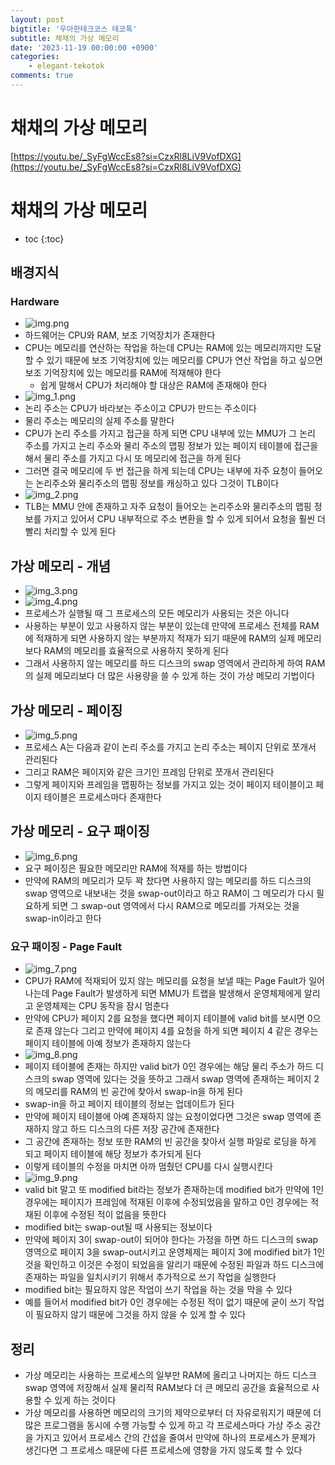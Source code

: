 ```yaml
---
layout: post
bigtitle: '우아한테크코스 테코톡'
subtitle: 채채의 가상 메모리
date: '2023-11-19 00:00:00 +0900'
categories:
    - elegant-tekotok
comments: true
---
```


# 채채의 가상 메모리
[https://youtu.be/_SyFgWccEs8?si=CzxRl8LiV9VofDXG](https://youtu.be/_SyFgWccEs8?si=CzxRl8LiV9VofDXG)

# 채채의 가상 메모리
* toc
{:toc}

## 배경지식

### Hardware
+ ![img.png](../../../assets/img/elegant-tekotok/CHAECHAE-VirtualMemory.png)
+ 하드웨어는 CPU와 RAM, 보조 기억장치가 존재한다
+ CPU는 메모리를 연산하는 작업을 하는데 CPU는 RAM에 있는 메모리까지만 도달할 수 있기 때문에 보조 기억장치에 있는 메모리를  CPU가 연산 작업을 하고 싶으면 보조 기억장치에 있는 메모리를 RAM에 적재해야 한다
  + 쉽게 말해서 CPU가 처리해야 할 대상은 RAM에 존재해야 한다
+ ![img_1.png](../../../assets/img/elegant-tekotok/CHAECHAE-VirtualMemory1.png)
+ 논리 주소는 CPU가 바라보는 주소이고 CPU가 만드는 주소이다
+ 물리 주소는 메모리의 실제 주소를 말한다
+ CPU가 논리 주소를 가지고 접근을 하게 되면 CPU 내부에 있는 MMU가 그 논리 주소를 가지고 논리 주소와 물리 주소의 맵핑 정보가 있는 페이지 테이블에 접근을 해서 물리 주소를 가지고 다시 또 메모리에 접근을 하게 된다
+ 그러면 결국 메모리에 두 번 접근을 하게 되는데 CPU는 내부에 자주 요청이 들어오는 논리주소와 물리주소의 맵핑 정보를 캐싱하고 있다 그것이 TLB이다
+ ![img_2.png](../../../assets/img/elegant-tekotok/CHAECHAE-VirtualMemory2.png)
+ TLB는 MMU 안에 존재하고 자주 요청이 들어오는 논리주소와 물리주소의 맵핑 정보를 가지고 있어서 CPU 내부적으로 주소 변환을 할 수 있게 되어서 요청을 훨씬 더 빨리 처리할 수 있게 된다

## 가상 메모리 - 개념
+ ![img_3.png](../../../assets/img/elegant-tekotok/CHAECHAE-VirtualMemory3.png)
+ ![img_4.png](../../../assets/img/elegant-tekotok/CHAECHAE-VirtualMemory4.png)
+ 프로세스가 실행될 때 그 프로세스의 모든 메모리가 사용되는 것은 아니다
+ 사용하는 부분이 있고  사용하지 않는 부분이 있는데 만약에 프로세스 전체를 RAM에 적재하게 되면 사용하지 않는 부분까지 적재가 되기 때문에 RAM의 실제 메모리보다 RAM의 메모리를 효율적으로 사용하지 못하게 된다
+ 그래서 사용하지 않는 메모리를 하드 디스크의 swap 영역에서 관리하게 하여 RAM의 실제 메모리보다 더 많은 사용량을 쓸 수 있게 하는 것이 가상 메모리 기법이다

## 가상 메모리 - 페이징
+ ![img_5.png](../../../assets/img/elegant-tekotok/CHAECHAE-VirtualMemory5.png)
+ 프로세스 A는 다음과 같이 논리 주소를 가지고 논리 주소는 페이지 단위로 쪼개서 관리된다
+ 그리고 RAM은 페이지와 같은 크기인 프레임 단위로 쪼개서 관리된다
+ 그렇게 페이지와 프레임을 맵핑하는 정보를 가지고 있는 것이 페이지 테이블이고 페이지 테이블은 프로세스마다 존재한다

## 가상 메모리 - 요구 패이징
+ ![img_6.png](../../../assets/img/elegant-tekotok/CHAECHAE-VirtualMemory6.png)
+ 요구 페이징은 필요한 메모리만 RAM에 적재를 하는 방법이다
+ 만약에 RAM의 메모리가 모두 꽉 찼다면 사용하지 않는 메모리를 하드 디스크의 swap 영역으로 내보내는 것을 swap-out이라고 하고 RAM이 그 메모리가 다시 필요하게 되면
  그 swap-out 영역에서 다시 RAM으로 메모리를 가져오는 것을 swap-in이라고 한다

### 요구 패이징 - Page Fault
+ ![img_7.png](../../../assets/img/elegant-tekotok/CHAECHAE-VirtualMemory7.png)
+ CPU가 RAM에 적재되어 있지 않는 메모리를 요청을 보낼 때는 Page Fault가 일어나는데 Page Fault가 발생하게 되면 MMU가 트랩을 발생해서 운영체제에게 알리고 운영체제는 CPU 동작을 잠시 멈춘다
+ 만약에 CPU가 페이지 2를 요청을 했다면 페이지 테이블에 valid bit를 보시면 0으로 존재 않는다 그리고 만약에 페이지 4를 요청을 하게 되면 페이지 4 같은 경우는 페이지 테이블에 아예 정보가 존재하지 않는다
+ ![img_8.png](../../../assets/img/elegant-tekotok/CHAECHAE-VirtualMemory8.png)
+ 페이지 테이블에 존재는 하지만 valid bit가 0인 경우에는 해당 물리 주소가 하드 디스크의 swap 영역에 있다는 것을 뜻하고 그래서 swap 영역에 존재하는 페이지 2의 메모리를 RAM의 빈 공간에 찾아서 swap-in을 하게 된다
+ swap-in을 하고 페이지 테이블의 정보는 업데이트가 된다
+ 만약에 페이지 테이블에 아예 존재하지 않는 요청이었다면 그것은 swap 영역에 존재하지 않고 하드 디스크의 다른 저장 공간에 존재한다 
+ 그 공간에 존재하는 정보 또한 RAM의 빈 공간을 찾아서 실행 파일로 로딩을 하게 되고 페이지 테이블에 해당 정보가 추가되게 된다
+ 이렇게 테이블의 수정을 마치면 아까 멈췄던 CPU를 다시 실행시킨다 
+ ![img_9.png](../../../assets/img/elegant-tekotok/CHAECHAE-VirtualMemory9.png)
+ valid bit 말고 또 modified bit라는 정보가 존재하는데 modified bit가 만약에 1인 경우에는 페이지가 프레임에 적재된 이후에 수정되었음을 말하고 0인 경우에는 적재된 이후에 수정된 적이 없음을 뜻한다
+ modified bit는 swap-out될 때 사용되는 정보이다
+ 만약에 페이지 3이 swap-out이 되어야 한다는 가정을 하면 하드 디스크의 swap 영역으로 페이지 3을 swap-out시키고 운영체제는 페이지 3에 modified bit가 1인 것을 확인하고 이것은 수정이 되었음을 알리기 때문에
  수정된 파일과 하드 디스크에 존재하는 파일을 일치시키기 위해서 추가적으로 쓰기 작업을 실행한다 
+ modified bit는 필요하지 않은 작업이 쓰기 작업을 하는 것을 막을 수 있다
+ 예를 들어서 modified bit가 0인 경우에는 수정된 적이 없기 때문에 굳이 쓰기 작업이 필요하지 않기 때문에 그것을 하지 않을 수 있게 할 수 있다

## 정리 
+ 가상 메모리는 사용하는 프로세스의 일부만 RAM에 올리고 나머지는 하드 디스크 swap 영역에 저장해서 실제 물리적 RAM보다 더 큰 메모리 공간을 효율적으로 사용할 수 있게 하는 것이다
+ 가상 메모리를 사용하면 메모리의 크기의 제약으로부터 더 자유로워지기 때문에 더 많은 프로그램을 동시에 수행 가능할 수 있게 하고 각 프로세스마다 가상 주소 공간을 가지고 있어서
  프로세스 간의 간섭을 줄여서 만약에 하나의 프로세스가 문제가 생긴다면  그 프로세스 때문에 다른 프로세스에 영향을 가지 않도록 할 수 있다
